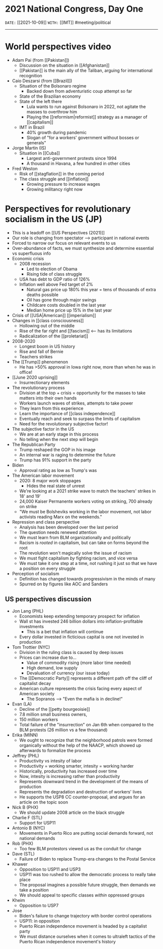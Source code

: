 # 2021 National Congress, Day One
`DATE:` [[2021-10-09]]
`WITH:` [[IMT]]
#meeting/political 

---
# World perspectives video
- Adam Pai (from [[Pakistan]])
	- Discussion on the situation in [[Afghanistan]]
	- [[Pakistan]] is the main ally of the Taliban, arguing for international recognition
- Caio Deszarsi (from [[Brazil]])
	- Situation of the Bolsonaro regime
		- Backed down from adventuristic coup attempt so far
	- State of the Brazilian economy
	- State of the left there
		- Lula wants to run against Bolsonaro in 2022, not agitate the masses to overthrow him
		- Playing the [[reformism|reformist]] strategy as a manager of [[capitalism]]
	- IMT in Brazil
		- 40% growth during pandemic
		- Slogan of "for a workers' government without bosses or generals"
- Jorge Martin (IS)
	- Situation in [[Cuba]]
		- Largest anti-government protests since 1994
		- A thousand in Havana, a few hundred in other cities
- Fred Weston
	- Risk of [[stagflation]] in the coming period
	- The class struggle and [[inflation]]
		- Growing pressure to increase wages
		- Growing militancy right now

# Perspectives for revolutionary socialism in the US (JP)
- This is a leadoff on [[US Perspectives (2021)]]
- Our role is changing from spectator --> participant in national events
- Forced to narrow our focus on relevant events to us
- Over-abundance of facts, we must synthesize and determine essential vs superfluous info
- Economic crisis
	- 2008 recession
		- Led to election of Obama
		- Rising tide of class struggle
	- USA has debt to GDP ratio of 126%
	- Inflation well above Fed target of 2%
		- Natural gas price up 180% this year = tens of thousands of extra deaths possible
		- Oil has gone through major swings
		- Childcare costs doubled in the last year
		- Median home price up 15% in the last year
- Crisis of [[USA|American]] [[imperialism]]
- Changes in [[class consciousness]]
	- Hollowing out of the middle 
	- Rise of the far right and [[fascism]] <-- has its limitations
	- Radicalization of the [[proletariat]]
- 2008-2020
	- Longest boom in US history
	- Rise and fall of Bernie
	- Teachers strikes
- The [[Trump]] phenomenon
	- He has >50% approval in Iowa right now, more than when he was in office!
- [[June 2020 uprising]]
	- Insurrectionary elements
- The revolutionary process
	- Division at the top + crisis = opportunity for the masses to take matters into their own hands
	- Workers launch waves of strikes, attempts to take power
	- They learn from this experience
	- Learn the importance of [[class independence]]
	- Eventually reach and seek to surpass the limits of capitalism
	- Need for the revolutionary subjective factor!
- The subjective factor in the US
	- We are at an early stage in this process
	- No telling when the next step will begin
- The Republican Party
	- Trump reshaped the GOP in his image
	- An internal war is raging to determine the future
	- Trump has 91% support in the party
- Biden
	- Approval rating as low as Trump's was
- The American labor movement
	- 2020: 8 major work stoppages
		- Hides the real state of unrest
	- We're looking at a 2021 strike wave to match the teachers' strikes in 18' and 19'
	- 24,000 Kaiser Permanente workers voting on striking, 700 already on strike
	- "We must be Bolsheviks working in the labor movement, not labor activists reading Marx on the weekends."
- Repression and class perspective
	- Analysis has been developed over the last period
	- The question needs renewed attention
	- We must learn from BLM organizationally and politically
	- Racism is *rooted* in capitalism, but can take on forms beyond the root
	- The revolution won't magically solve the issue of racism
	- We must fight capitalism *by* fighting racism, and vice versa
	- We must take it one step at a time, not rushing it just so that we have a position on every struggle
- Perception of socialism
	- Definition has changed towards progressivism in the minds of many
	- Spurred on by figures like AOC and Sanders

## US perspectives discussion
- Jon Lang (PHL)
	- Economists keep extending temporary prospect for inflation
	- Wall st has invested 246 billion dollars into inflation-profitable investments
		- This is a bet that inflation will continue
	- Every dollar invested in ficticious capital is one not invested in production
- Tom Trottier (NYC)
	- Division in the ruling class is caused by deep issues
	- Prices can increase due to...
		- Value of commodity rising (more labor time needed)
		- High demand, low supply
		- Devaluation of currency (our issue today)
	- The [[Democratic Party]] represents a different path off the cliff of capitalist decay
	- American culture represents the crisis facing every aspect of American society
		- The Sopranos --> "Even the mafia is in decline!"
- Evan (LA)
	- Decline of the [[petty bourgeoisie]]
	- 7.8 million small business owners, 
	- 150 million workers
	- Total failure of the "insurrection" on Jan 6th when compared to the BLM protests (26 million vs a few thousand)
- Erika (MINN)
	- We ought to recognize that the neighborhood patrols were formed organically without the help of the NAACP, which showed up afterwards to formalize the process
- Jeffrey (PHL)
	- Productivity vs intesity of labor
	- Productivity = working smarter, intesity = working harder
	- Historically, productivity has increased over time
	- Now, intesity is increasing rather than productivity
	- Represents downward trend in the development of the means of production
	- Represents the degradation and destruction of workers' lives
	- He supports the USP8 CC counter-proposal, and argues for an article on the topic soon
- Nick B (PHX)
	- We should update 2008 article on the black struggle
- Charlie F (STL)
	- Support for USP11
- Antonio B (NYC)
	- Movements in Puerto Rico are putting social demands forward, not national demands
- Rob (PHX)
	- Too few BLM protestors viewed us as the conduit for change
- Dave (STL)
	- Failure of Biden to replace Trump-era changes to the Postal Service
- Khawer
	- Opposition to USP11 and USP3
	- USP11 was too rushed to allow the democratic process to really take place
	- The proposal imagines a possible future struggle, then demands we take a position
	- We should appeal to specific classes *within* oppressed groups
- Kheim
	- Opposition to USP7
- Jose
	- Biden's failure to change trajectory with border control operations
	- USP11: in opposition
	- Puerto Rican independence movement is headed by a capitalist party 
	- We must distance ourselves when it comes to ultraleft tactics of the Puerto Rican independence movement's history
